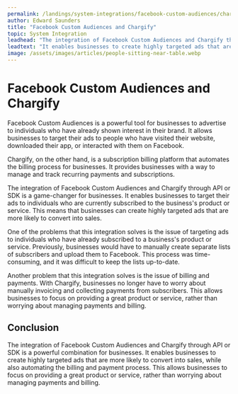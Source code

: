 ```yaml
---
permalink: /landings/system-integrations/facebook-custom-audiences/chargify
author: Edward Saunders
title: "Facebook Custom Audiences and Chargify"
topic: System Integration
leadhead: "The integration of Facebook Custom Audiences and Chargify through API or SDK is a powerful combination for businesses"
leadtext: "It enables businesses to create highly targeted ads that are more likely to convert into sales, while also automating the billing and payment process. This allows businesses to focus on providing a great product or service, rather than worrying about managing payments and billing."
image: /assets/images/articles/people-sitting-near-table.webp
---
```

<div class="arttext">
<h1>Facebook Custom Audiences and Chargify</h1>

<p>Facebook Custom Audiences is a powerful tool for businesses to advertise to individuals who have already shown interest in their brand. It allows businesses to target their ads to people who have visited their website, downloaded their app, or interacted with them on Facebook.</p>

<p>Chargify, on the other hand, is a subscription billing platform that automates the billing process for businesses. It provides businesses with a way to manage and track recurring payments and subscriptions.</p>

<p>The integration of Facebook Custom Audiences and Chargify through API or SDK is a game-changer for businesses. It enables businesses to target their ads to individuals who are currently subscribed to the business's product or service. This means that businesses can create highly targeted ads that are more likely to convert into sales.</p>

<p>One of the problems that this integration solves is the issue of targeting ads to individuals who have already subscribed to a business's product or service. Previously, businesses would have to manually create separate lists of subscribers and upload them to Facebook. This process was time-consuming, and it was difficult to keep the lists up-to-date.</p>

<p>Another problem that this integration solves is the issue of billing and payments. With Chargify, businesses no longer have to worry about manually invoicing and collecting payments from subscribers. This allows businesses to focus on providing a great product or service, rather than worrying about managing payments and billing.</p>

<h2>Conclusion</h2>

<p>The integration of Facebook Custom Audiences and Chargify through API or SDK is a powerful combination for businesses. It enables businesses to create highly targeted ads that are more likely to convert into sales, while also automating the billing and payment process. This allows businesses to focus on providing a great product or service, rather than worrying about managing payments and billing.</p>

</div>